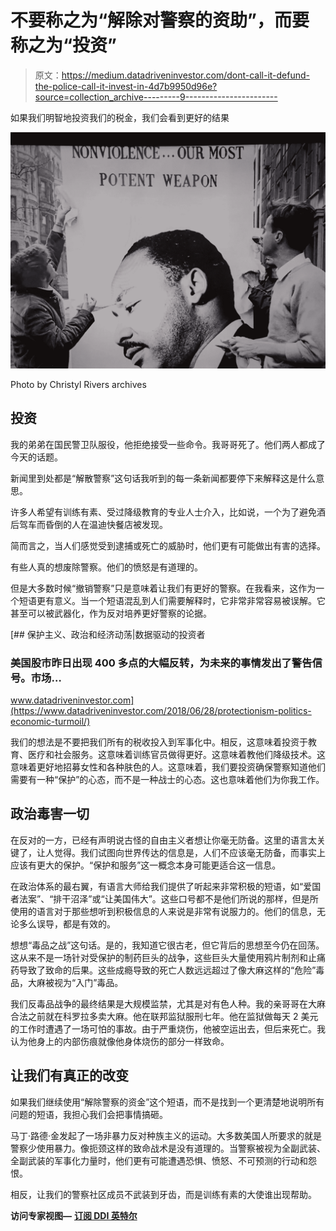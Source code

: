 # 不要称之为“解除对警察的资助”，而要称之为“投资”

> 原文：<https://medium.datadriveninvestor.com/dont-call-it-defund-the-police-call-it-invest-in-4d7b9950d96e?source=collection_archive---------9----------------------->

如果我们明智地投资我们的税金，我们会看到更好的结果

![](img/9d00c72bd8db0e50e020fcf54413f592.png)

Photo by Christyl Rivers archives

## 投资

我的弟弟在国民警卫队服役，他拒绝接受一些命令。我哥哥死了。他们两人都成了今天的话题。

新闻里到处都是“解散警察”这句话我听到的每一条新闻都要停下来解释这是什么意思。

许多人希望有训练有素、受过降级教育的专业人士介入，比如说，一个为了避免酒后驾车而昏倒的人在温迪快餐店被发现。

简而言之，当人们感觉受到逮捕或死亡的威胁时，他们更有可能做出有害的选择。

有些人真的想废除警察。他们的愤怒是有道理的。

但是大多数时候“撤销警察”只是意味着让我们有更好的警察。在我看来，这作为一个短语更有意义。当一个短语混乱到人们需要解释时，它非常非常容易被误解。它甚至可以被武器化，作为反对培养更好警察的论据。

[](https://www.datadriveninvestor.com/2018/06/28/protectionism-politics-economic-turmoil/) [## 保护主义、政治和经济动荡|数据驱动的投资者

### 美国股市昨日出现 400 多点的大幅反转，为未来的事情发出了警告信号。市场…

www.datadriveninvestor.com](https://www.datadriveninvestor.com/2018/06/28/protectionism-politics-economic-turmoil/) 

我们的想法是不要把我们所有的税收投入到军事化中。相反，这意味着投资于教育、医疗和社会服务。这意味着训练官员做得更好。这意味着教他们降级技术。这意味着更好地招募女性和各种肤色的人。这意味着，我们要投资确保警察知道他们需要有一种“保护”的心态，而不是一种战士的心态。这也意味着他们为你我工作。

## 政治毒害一切

在反对的一方，已经有声明说古怪的自由主义者想让你毫无防备。这里的语言太关键了，让人觉得。我们试图向世界传达的信息是，人们不应该毫无防备，而事实上应该有更大的保护。“保护和服务”这一概念本身可能更适合这一信息。

在政治体系的最右翼，有语言大师给我们提供了听起来非常积极的短语，如“爱国者法案”、“排干沼泽”或“让美国伟大”。这些口号都不是他们所说的那样，但是所使用的语言对于那些想听到积极信息的人来说是非常有说服力的。他们的信息，无论多么误导，都是有效的。

想想“毒品之战”这句话。是的，我知道它很古老，但它背后的思想至今仍在回荡。这从来不是一场针对受保护的制药巨头的战争，这些巨头大量使用鸦片制剂和止痛药导致了致命的后果。这些成瘾导致的死亡人数远远超过了像大麻这样的“危险”毒品，大麻被视为“入门”毒品。

我们反毒品战争的最终结果是大规模监禁，尤其是对有色人种。我的亲哥哥在大麻合法之前就在科罗拉多卖大麻。他在联邦监狱服刑七年。他在监狱做每天 2 美元的工作时遭遇了一场可怕的事故。由于严重烧伤，他被空运出去，但后来死亡。我认为他身上的内部伤痕就像他身体烧伤的部分一样致命。

## 让我们有真正的改变

如果我们继续使用“解除警察的资金”这个短语，而不是找到一个更清楚地说明所有问题的短语，我担心我们会把事情搞砸。

马丁·路德·金发起了一场非暴力反对种族主义的运动。大多数美国人所要求的就是警察少使用暴力。像扼颈这样的致命战术是没有道理的。当警察被视为全副武装、全副武装的军事化力量时，他们更有可能遭遇恐惧、愤怒、不可预测的行动和怨恨。

相反，让我们的警察社区成员不武装到牙齿，而是训练有素的大使谁出现帮助。

**访问专家视图—** [**订阅 DDI 英特尔**](https://datadriveninvestor.com/ddi-intel)